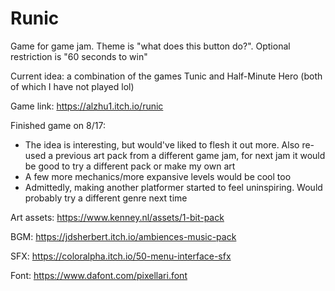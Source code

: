 # Runic

Game for game jam. Theme is "what does this button do?". Optional restriction is "60 seconds to win"

Current idea: a combination of the games Tunic and Half-Minute Hero (both of which I have not played lol)

Game link: https://alzhu1.itch.io/runic

Finished game on 8/17:
* The idea is interesting, but would've liked to flesh it out more. Also re-used a previous art pack from a different game jam, for next jam it would be good to try a different pack or make my own art
* A few more mechanics/more expansive levels would be cool too
* Admittedly, making another platformer started to feel uninspiring. Would probably try a different genre next time

Art assets: https://www.kenney.nl/assets/1-bit-pack

BGM: https://jdsherbert.itch.io/ambiences-music-pack

SFX: https://coloralpha.itch.io/50-menu-interface-sfx

Font: https://www.dafont.com/pixellari.font​